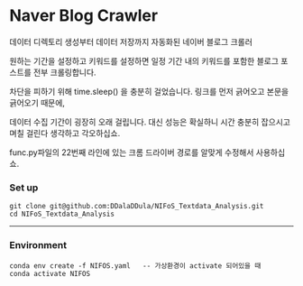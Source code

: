 # Naver Blog Crawler
데이터 디렉토리 생성부터 데이터 저장까지 자동화된 네이버 블로그 크롤러

원하는 기간을 설정하고 키워드를 설정하면 일정 기간 내의 키워드를 포함한 블로그 포스트를 전부 크롤링합니다.

차단을 피하기 위해 time.sleep() 을 충분히 걸었습니다. 링크를 먼저 긁어오고 본문을 긁어오기 때문에,

데이터 수집 기간이 굉장히 오래 걸립니다. 대신 성능은 확실하니 시간 충분히 잡으시고 며칠 걸린다 생각하고 각오하십쇼.

func.py파일의 22번째 라인에 있는 크롬 드라이버 경로를 알맞게 수정해서 사용하십쇼.
### Set up

    git clone git@github.com:DDalaDDula/NIFoS_Textdata_Analysis.git
    cd NIFoS_Textdata_Analysis

---
### Environment

    conda env create -f NIFOS.yaml   -- 가상환경이 activate 되어있을 때
    conda activate NIFOS

